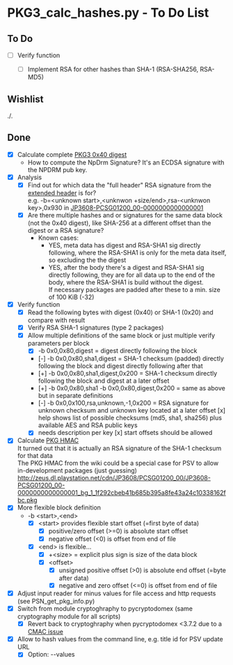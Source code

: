 # PKG3_calc_hashes.py - To Do List

## To Do
- [ ] Verify function
  * [ ] Implement RSA for other hashes than SHA-1 (RSA-SHA256, RSA-MD5)


## Wishlist
./.


## Done
- [x] Calculate complete [PKG3 0x40 digest](http://www.psdevwiki.com/ps3/PKG_files#0x40_digest)
  * How to compute the NpDrm Signature? It's an ECDSA signature with the NPDRM pub key.
- [x] Analysis
  * [x] Find out for which data the &quot;full header&quot; RSA signature from the [extended header](https://www.psdevwiki.com/ps3/PKG_files#PKG_.ext_Header) is for?<br>
        e.g. -b=&lt;unknown start&gt;,&lt;unknwon +size/end&gt;,rsa-&lt;unknwon key&gt;,0x930 in [JP3608-PCSG01200_00-0000000000000001](http://zeus.dl.playstation.net/cdn/JP3608/PCSG01200_00/JP3608-PCSG01200_00-0000000000000001_bg_1_1f292cbeb41b685b395a8fe43a24c10338162fbc.pkg)
  * [x] Are there multiple hashes and or signatures for the same data block (not the 0x40 digest), like SHA-256 at a different offset than the digest or a RSA signature?
    * Known cases:
      * YES, meta data has digest and RSA-SHA1 sig directly following, where the RSA-SHA1 is only for the meta data itself, so excluding the  the digest
      * YES, after the body there's a digest and RSA-SHA1 sig directly following, they are for all data up to the end of the body, where the RSA-SHA1 is build without the digest.<br>
        If necessary packages are padded after these to a min. size of 100 KiB (-32)
- [x] Verify function
  * [x] Read the following bytes with digest (0x40) or SHA-1 (0x20) and compare with result
  * [x] Verify RSA SHA-1 signatures (type 2 packages)
  * [x] Allow multiple definitions of the same block or just multiple verify parameters per block
    * [x] -b 0x0,0x80,digest = digest directly following the block
    * [-] -b 0x0,0x80,sha1,digest = SHA-1 checksum (padded) directly following the block and digest directly following after that
    * [+] -b 0x0,0x80,sha1,digest,0x200 = SHA-1 checksum directly following the block and digest at a later offset
    * [+] -b 0x0,0x80,sha1 -b 0x0,0x80,digest,0x200 = same as above but in separate definitions
    * [-] -b 0x0,0x100,rsa,unknown,-1,0x200 = RSA signature for unknown checksum and unknown key located at a later offset
  [x] help shows list of possible checksums (md5, sha1, sha256) plus available AES and RSA public keys
    * [x] needs description per key
  [x] start offsets should be allowed
- [x] Calculate [PKG HMAC](http://www.psdevwiki.com/ps3/PKG_files#PKG_HMAC_algorithm)<br>
    It turned out that it is actually an RSA signature of the SHA-1 checksum for that data<br>
    The PKG HMAC from the wiki could be a special case for PSV to allow in-development packages (just guessing)
    http://zeus.dl.playstation.net/cdn/JP3608/PCSG01200_00/JP3608-PCSG01200_00-0000000000000001_bg_1_1f292cbeb41b685b395a8fe43a24c10338162fbc.pkg
- [x] More flexible block definition
  * -b &lt;start&gt;,&lt;end&gt;
    * [x] &lt;start&gt; provides flexible start offset (=first byte of data)
      * [x] positive/zero offset (&gt;=0) is absolute start offset
      * [x] negative offset (&lt;0) is offset from end of file
    * [x] &lt;end&gt; is flexible...
      * [x] +&lt;size&gt; = explicit plus sign is size of the data block
      * [x] &lt;offset&gt;
        * [x] unsigned positive offset (&gt;0) is absolute end offset (=byte after data)
        * [x] negative and zero offset (&lt;=0) is offset from end of file
- [x] Adjust input reader for minus values for file access and http requests (see PSN_get_pkg_info.py)
- [x] Switch from module cryptoghraphy to pycryptodomex (same cryptography module for all scripts)
  * [x] Revert back to cryptoghraphy when pycryptodomex &lt;3.7.2 due to a [CMAC issue](https://github.com/Legrandin/pycryptodome/issues/238)
- [x] Allow to hash values from the command line, e.g. title id for PSV update URL
  * [x] Option: --values
